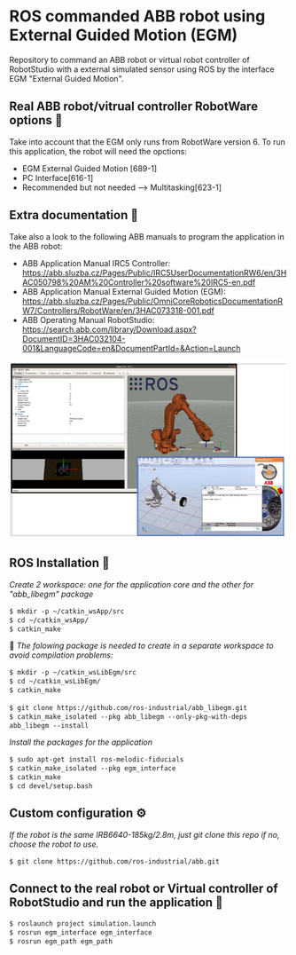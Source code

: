 # ROS commanded ABB robot using External Guided Motion (EGM)
Repository to command an ABB robot or virtual robot controller of RobotStudio with a external simulated sensor using ROS by the interface EGM "External Guided Motion".

## Real ABB robot/vitrual controller RobotWare options 📄
Take into account that the EGM only runs from RobotWare version 6. 
To run this application, the robot will need the opctions:

- EGM External Guided Motion [689-1]
- PC Interface[616-1]
- Recommended but not needed --> Multitasking[623-1]

## Extra documentation 📖

Take also a look to the following ABB manuals to program the application in the ABB robot:

- ABB Application Manual IRC5 Controller: https://abb.sluzba.cz/Pages/Public/IRC5UserDocumentationRW6/en/3HAC050798%20AM%20Controller%20software%20IRC5-en.pdf 
- ABB Application Manual External Guided Motion (EGM): https://abb.sluzba.cz/Pages/Public/OmniCoreRoboticsDocumentationRW7/Controllers/RobotWare/en/3HAC073318-001.pdf
- ABB Operating Manual RobotStudio: https://search.abb.com/library/Download.aspx?DocumentID=3HAC032104-001&LanguageCode=en&DocumentPartId=&Action=Launch

![ROS external guiding of a virtual controller robot using EGM](https://github.com/esdalar/ExternalGuided_abb_robot/blob/main/external_guided_app_ROS_RobotStudio.png)

## ROS Installation 🔧

_Create 2 workspace: one for the application core and the other for "abb_libegm" package_

```
$ mkdir -p ~/catkin_wsApp/src
$ cd ~/catkin_wsApp/
$ catkin_make
```

 📌 _The folowing package is needed to create in a separate workspace to avoid compilation problems:_

```
$ mkdir -p ~/catkin_wsLibEgm/src
$ cd ~/catkin_wsLibEgm/
$ catkin_make

$ git clone https://github.com/ros-industrial/abb_libegm.git
$ catkin_make_isolated --pkg abb_libegm --only-pkg-with-deps abb_libegm --install
```
_Install the packages for the application_

```
$ sudo apt-get install ros-melodic-fiducials
$ catkin_make_isolated --pkg egm_interface
$ catkin_make
$ cd devel/setup.bash

```

## Custom configuration ⚙️

_If the robot is the same IRB6640-185kg/2.8m, just git clone this repo_
_if no,  choose the robot to use._


```
$ git clone https://github.com/ros-industrial/abb.git
```

## Connect to the real robot or Virtual controller of RobotStudio and run the application  🚀
```
$ roslaunch project simulation.launch
$ rosrun egm_interface egm_interface
$ rosrun egm_path egm_path

```




